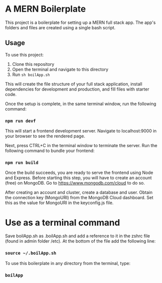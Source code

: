 # A MERN Boilerplate

This project is a boilerplate for setting up a MERN full stack app. The app's folders and files are created using a single bash script.

## Usage

To use this project:
1. Clone this repository
2. Open the terminal and navigate to this directory
3. Run `sh boilApp.sh`

This will create the file structure of your full stack application, install dependencies for development and production, and fill files with starter code.

Once the setup is complete, in the same terminal window, run the following command:
### `npm run devf`

This will start a frontend development server. Navigate to localhost:9000 in your browser to see the rendered page.

Next, press CTRL+C in the terminal window to terminate the server. Run the following command to bundle your frontend:
### `npm run build`

Once the build succeeds, you are ready to serve the frontend using Node and Express. Before starting this step, you will have to create an account (free) on MongoDB. Go to https://www.mongodb.com/cloud to do so.

After creating an account and cluster, create a database and user. Obtain the connection key (MongoURI) from the MongoDB Cloud dashboard. Set this as the value for MongoURI in the keyconfig.js file.

# Use as a terminal command

Save boilApp.sh as .boilApp.sh and add a reference to it in the zshrc file (found in admin folder /etc). At the bottom of the file add the following line:
### `source ~/.boilApp.sh`

To use this boilerplate in any directory from the terminal, type:
### `boilApp`
